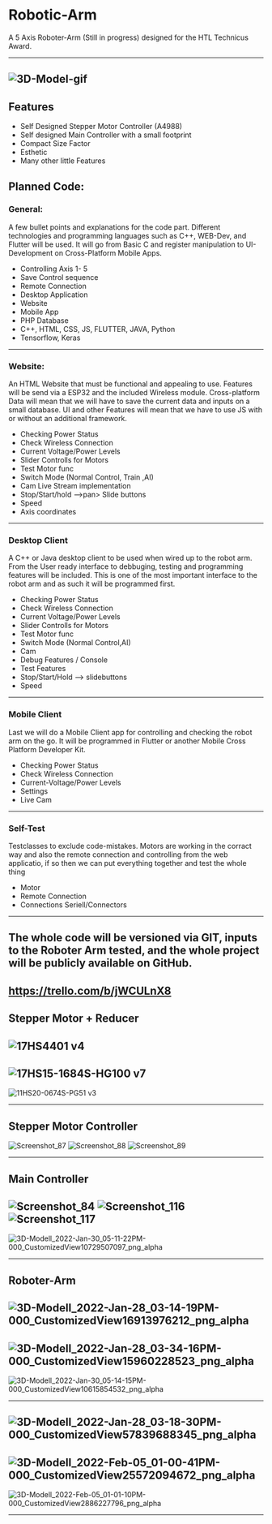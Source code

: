 # Robotic-Arm
A 5 Axis Roboter-Arm (Still in progress) designed for the HTL Technicus Award. 

---
![3D-Model-gif](https://user-images.githubusercontent.com/71924682/152644406-568d48c5-d681-446b-9cf5-e314b62246ff.gif)
---

## Features 
- Self Designed Stepper Motor Controller (A4988) 
- Self designed Main Controller with a small footprint
- Compact Size Factor
- Esthetic 
- Many other little Features


## Planned Code:


### General:  
A few bullet points and explanations for the code part. Different technologies and programming languages such as C++, WEB-Dev, and Flutter will be used. It will go from Basic C and register manipulation to UI-Development on Cross-Platform Mobile Apps.  
  
- Controlling Axis 1- 5  
- Save Control sequence  
- Remote  Connection  
- Desktop  Application  
- Website  
- Mobile App  
- PHP Database  
- C++, HTML, CSS, JS, FLUTTER, JAVA, Python
- Tensorflow, Keras

---
  
### Website:  
An HTML Website that must be functional and appealing to use. Features will be send via a ESP32 and the included Wireless module. Cross-platform Data will mean that we will have to save the current data and inputs on a small database. UI and other Features will mean that we have to use JS with or without an additional framework.  
  
- Checking Power Status  
- Check Wireless Connection  
- Current Voltage/Power Levels  
- Slider  Controlls for Motors  
- Test Motor func  
- Switch Mode (Normal Control, Train ,AI)  
- Cam Live Stream implementation  
- Stop/Start/hold -->pan> Slide buttons  
- Speed  
- Axis coordinates  
  
--- 
  
### Desktop Client  
A C++ or Java desktop client to be used when wired up to the robot arm. From the User ready interface to debbuging, testing and programming features will be included. This is one of the most important interface to the robot arm and as such it will be programmed first.  
  
- Checking Power Status  
- Check Wireless Connection  
- Current Voltage/Power Levels  
- Slider  Controlls for Motors  
- Test Motor func  
- Switch Mode (Normal Control,AI)  
- Cam  
- Debug Features / Console  
- Test  Features  
- Stop/Start/Hold -->  slidebuttons  
- Speed  
  
--- 
  
### Mobile Client  
Last we will do a Mobile Client app for controlling and checking the robot arm on the go. It will be programmed in Flutter or another Mobile Cross Platform Developer Kit.  
  
- Checking Power Status  
- Check Wireless Connection  
- Current-Voltage/Power Levels  
- Settings  
- Live Cam   

---

### Self-Test
Testclasses to exclude code-mistakes. Motors are working in the corract way and also the remote connection and controlling from the web applicatio, if so then we can put everything together and test the whole thing

- Motor
- Remote Connection
- Connections Seriell/Connectors 
  
---
The whole code will be versioned via GIT, inputs to the Roboter Arm tested, and the whole project will be publicly available on GitHub.
---
https://trello.com/b/jWCULnX8
---

## Stepper Motor + Reducer
![17HS4401 v4](https://user-images.githubusercontent.com/71924682/151709967-6a5edc47-0b74-4c29-b76b-47b9c884aeba.png)
---
![17HS15-1684S-HG100 v7](https://user-images.githubusercontent.com/71924682/151709971-32960aa0-3ec6-4480-b924-76f72bf15298.png)
---
![11HS20-0674S-PG51 v3](https://user-images.githubusercontent.com/71924682/152644415-916e31d6-8924-4a1c-a3fa-ed6c7dad81c9.png)


------

## Stepper Motor Controller 

![Screenshot_87](https://user-images.githubusercontent.com/71924682/149657614-93588fce-9137-472c-8ab5-dbcc37ed5673.png)
![Screenshot_88](https://user-images.githubusercontent.com/71924682/149657616-39791c2b-6787-49b9-add6-81caddfa2a57.png)
![Screenshot_89](https://user-images.githubusercontent.com/71924682/149657618-6caefc3f-7ed7-4157-9a78-b03e740644e6.png)

------

## Main Controller
![Screenshot_84](https://user-images.githubusercontent.com/71924682/149657624-1eb0acbe-f4c5-4585-a5af-4f5c8efa5fe1.png)
![Screenshot_116](https://user-images.githubusercontent.com/71924682/151710008-9bf59189-8c15-4fa5-9e86-883bba198f3f.png)
![Screenshot_117](https://user-images.githubusercontent.com/71924682/151710009-8073c25a-6749-4175-a218-0f23f822f554.png)
------
![3D-Modell_2022-Jan-30_05-11-22PM-000_CustomizedView10729507097_png_alpha](https://user-images.githubusercontent.com/71924682/151709983-bdec6fbc-fdbe-4707-89a5-e2252b18024d.png)


------

## Roboter-Arm
![3D-Modell_2022-Jan-28_03-14-19PM-000_CustomizedView16913976212_png_alpha](https://user-images.githubusercontent.com/71924682/151576516-e4c7f3a3-9b1a-4ea8-88b5-608c753854fe.png)
---
![3D-Modell_2022-Jan-28_03-34-16PM-000_CustomizedView15960228523_png_alpha](https://user-images.githubusercontent.com/71924682/151576557-f95538bd-4424-4fea-9d09-4fdc534dc684.png)
---
![3D-Modell_2022-Jan-30_05-14-15PM-000_CustomizedView10615854532_png_alpha](https://user-images.githubusercontent.com/71924682/151710051-910bca13-9c6a-401b-93c5-b84edc98b227.png)

---
![3D-Modell_2022-Jan-28_03-18-30PM-000_CustomizedView57839688345_png_alpha](https://user-images.githubusercontent.com/71924682/151576577-b62aa032-670c-4729-9b7a-601d7926480b.png)
---
![3D-Modell_2022-Feb-05_01-00-41PM-000_CustomizedView25572094672_png_alpha](https://user-images.githubusercontent.com/71924682/152644422-1287711d-1eaa-47f1-a6d5-a836cf54f318.png)
---
![3D-Modell_2022-Feb-05_01-01-10PM-000_CustomizedView2886227796_png_alpha](https://user-images.githubusercontent.com/71924682/152644424-894c7fe1-6b6d-499b-8763-fa1748624ffa.png)


------

